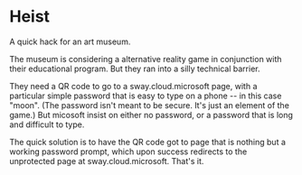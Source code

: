 # Heist

A quick hack for an art museum.

The museum is considering a alternative reality game in conjunction with their educational program. But they ran into a silly technical barrier. 

They need a QR code to go to a sway.cloud.microsoft page, with a particular simple password that is easy to type on a phone -- in this case "moon". 
(The password isn't meant to be secure. It's just an element of the game.) But micosoft insist on either no password, or a password that is long
and difficult to type.

The quick solution is to have the QR code got to page that is nothing but a working password prompt, which upon success redirects to the unprotected
page at sway.cloud.microsoft. That's it.
